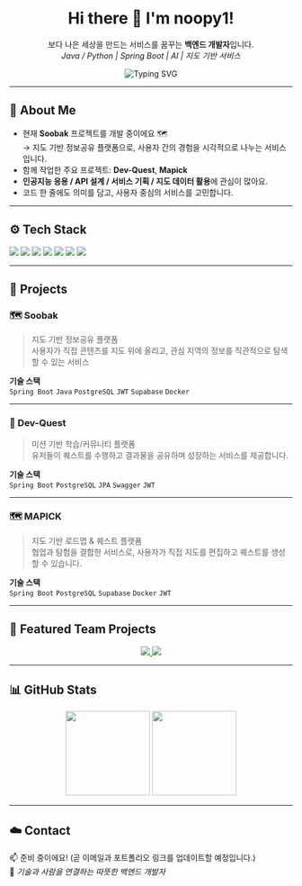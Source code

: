 <!-- 🌿 HEADER -->
<h1 align="center">Hi there 👋 I'm <b>noopy1</b>!</h1>
<p align="center">
  보다 나은 세상을 만드는 서비스를 꿈꾸는 <b>백엔드 개발자</b>입니다.<br/>
  <i>Java / Python | Spring Boot | AI | 지도 기반 서비스</i>
</p>

<!-- ✨ Typing Animation (한글 폰트 + 인코딩) -->
<p align="center">
  <img src="https://readme-typing-svg.demolab.com?font=Noto+Sans+KR&weight=600&size=18&pause=1000&center=true&vCenter=true&width=560&lines=%EB%B3%B4%EB%8B%A4%20%EB%82%98%EC%9D%80%20%EC%84%B8%EC%83%81%EC%9D%84%20%EB%A7%8C%EB%93%9C%EB%8A%94%20%EC%84%9C%EB%B9%84%EC%8A%A4%EB%A5%BC%20%EA%BF%88%EA%BF%89%EB%8A%94%20%EB%B0%B1%EC%97%94%EB%93%9C%20%EA%B0%9C%EB%B0%9C%EC%9E%90%EC%9E%85%EB%8B%88%EB%8B%A4%20%F0%9F%8C%B1%3B%ED%95%AD%EC%83%81%20%EB%B0%B0%EC%9A%B0%EA%B3%A0%20%EB%8F%84%EC%A0%84%ED%95%98%EB%8A%94%20%EA%B0%9C%EB%B0%9C%EC%9E%90%EA%B0%80%20%EB%90%98%EA%B8%B0%EA%B9%8C%EC%A7%80%20%F0%9F%92%AB" alt="Typing SVG" />
</p>

---

## 🌱 About Me
- 현재 **Soobak** 프로젝트를 개발 중이에요 🗺  
  → 지도 기반 정보공유 플랫폼으로, 사용자 간의 경험을 시각적으로 나누는 서비스입니다.  
- 함께 작업한 주요 프로젝트: **Dev-Quest**, **Mapick**  
- **인공지능 응용 / API 설계 / 서비스 기획 / 지도 데이터 활용**에 관심이 많아요.  
- 코드 한 줄에도 의미를 담고, 사용자 중심의 서비스를 고민합니다.

---

## ⚙️ Tech Stack
<p align="left">
  <img src="https://img.shields.io/badge/Java-007396?logo=openjdk&logoColor=white" />
  <img src="https://img.shields.io/badge/Python-3776AB?logo=python&logoColor=white" />
  <img src="https://img.shields.io/badge/Spring%20Boot-6DB33F?logo=springboot&logoColor=white" />
  <img src="https://img.shields.io/badge/PostgreSQL-4169E1?logo=postgresql&logoColor=white" />
  <img src="https://img.shields.io/badge/JWT-000000?logo=jsonwebtokens&logoColor=white" />
  <img src="https://img.shields.io/badge/Supabase-3FCF8E?logo=supabase&logoColor=white" />
  <img src="https://img.shields.io/badge/Docker-2496ED?logo=docker&logoColor=white" />
</p>

---

## 🧩 Projects
### 🗺 Soobak
> 지도 기반 정보공유 플랫폼  
> 사용자가 직접 콘텐츠를 지도 위에 올리고, 관심 지역의 정보를 직관적으로 탐색할 수 있는 서비스  

**기술 스택**  
`Spring Boot` `Java` `PostgreSQL` `JWT` `Supabase` `Docker`  

---

### 💎 Dev-Quest
> 미션 기반 학습/커뮤니티 플랫폼  
> 유저들이 퀘스트를 수행하고 결과물을 공유하며 성장하는 서비스를 제공합니다.

**기술 스택**  
`Spring Boot` `PostgreSQL` `JPA` `Swagger` `JWT`

---

### 🗺 MAPICK
> 지도 기반 로드맵 & 퀘스트 플랫폼  
> 협업과 탐험을 결합한 서비스로, 사용자가 직접 지도를 편집하고 퀘스트를 생성할 수 있습니다.

**기술 스택**  
`Spring Boot` `PostgreSQL` `Supabase` `Docker` `JWT`

---

## 🚀 Featured Team Projects
<p align="center">
  <a href="https://github.com/prgrms-be-devcourse/NBE5-6-3-Team04">
    <img src="https://github-readme-stats.vercel.app/api/pin/?username=prgrms-be-devcourse&repo=NBE5-6-3-Team04&theme=github_dark&hide_border=true" />
  </a>
  <a href="https://github.com/prgrms-be-devcourse/Mapick">
    <img src="https://github-readme-stats.vercel.app/api/pin/?username=prgrms-be-devcourse&repo=Mapick&theme=github_dark&hide_border=true" />
  </a>
</p>

---

## 📊 GitHub Stats
<p align="center">
  <picture>
    <source srcset="https://github-readme-stats.vercel.app/api?username=noopy1&show_icons=true&theme=github_dark&hide_border=true" media="(prefers-color-scheme: dark)">
    <img height="150px" src="https://github-readme-stats.vercel.app/api?username=noopy1&show_icons=true&theme=default&hide_border=true" />
  </picture>
  <picture>
    <source srcset="https://github-readme-stats.vercel.app/api/top-langs/?username=noopy1&layout=compact&theme=github_dark&hide_border=true" media="(prefers-color-scheme: dark)">
    <img height="150px" src="https://github-readme-stats.vercel.app/api/top-langs/?username=noopy1&layout=compact&theme=default&hide_border=true" />
  </picture>
</p>

---

## ☁️ Contact
📫 준비 중이에요! (곧 이메일과 포트폴리오 링크를 업데이트할 예정입니다.)  
📍 <i>기술과 사람을 연결하는 따뜻한 백엔드 개발자</i>

